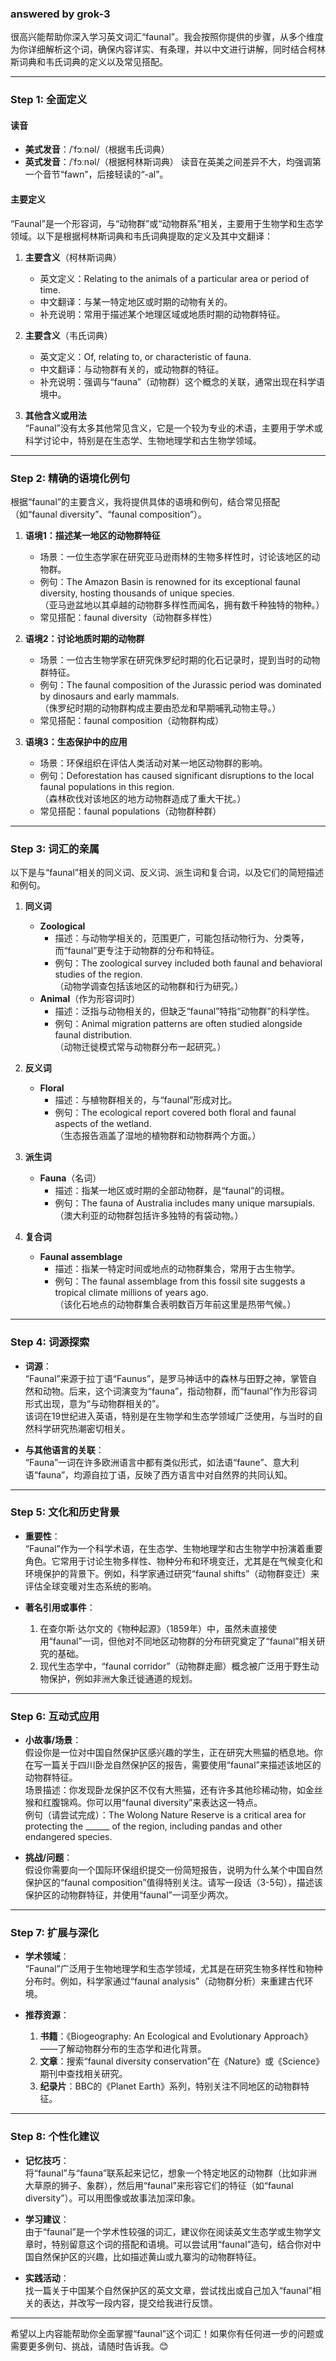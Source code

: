 ### answered by grok-3
很高兴能帮助你深入学习英文词汇“faunal”。我会按照你提供的步骤，从多个维度为你详细解析这个词，确保内容详实、有条理，并以中文进行讲解，同时结合柯林斯词典和韦氏词典的定义以及常见搭配。

---

### Step 1: 全面定义

#### 读音
- **美式发音**：/ˈfɔːnəl/（根据韦氏词典）
- **英式发音**：/ˈfɔːnəl/（根据柯林斯词典）
读音在英美之间差异不大，均强调第一个音节“fawn”，后接轻读的“-al”。

#### 主要定义
“Faunal”是一个形容词，与“动物群”或“动物群系”相关，主要用于生物学和生态学领域。以下是根据柯林斯词典和韦氏词典提取的定义及其中文翻译：

1. **主要含义**（柯林斯词典）  
   - 英文定义：Relating to the animals of a particular area or period of time.  
   - 中文翻译：与某一特定地区或时期的动物有关的。  
   - 补充说明：常用于描述某个地理区域或地质时期的动物群特征。

2. **主要含义**（韦氏词典）  
   - 英文定义：Of, relating to, or characteristic of fauna.  
   - 中文翻译：与动物群有关的，或动物群的特征。  
   - 补充说明：强调与“fauna”（动物群）这个概念的关联，通常出现在科学语境中。

3. **其他含义或用法**  
   “Faunal”没有太多其他常见含义，它是一个较为专业的术语，主要用于学术或科学讨论中，特别是在生态学、生物地理学和古生物学领域。

---

### Step 2: 精确的语境化例句

根据“faunal”的主要含义，我将提供具体的语境和例句，结合常见搭配（如“faunal diversity”、“faunal composition”）。

1. **语境1：描述某一地区的动物群特征**  
   - 场景：一位生态学家在研究亚马逊雨林的生物多样性时，讨论该地区的动物群。  
   - 例句：The Amazon Basin is renowned for its exceptional faunal diversity, hosting thousands of unique species.  
     （亚马逊盆地以其卓越的动物群多样性而闻名，拥有数千种独特的物种。）  
   - 常见搭配：faunal diversity（动物群多样性）

2. **语境2：讨论地质时期的动物群**  
   - 场景：一位古生物学家在研究侏罗纪时期的化石记录时，提到当时的动物群特征。  
   - 例句：The faunal composition of the Jurassic period was dominated by dinosaurs and early mammals.  
     （侏罗纪时期的动物群构成主要由恐龙和早期哺乳动物主导。）  
   - 常见搭配：faunal composition（动物群构成）

3. **语境3：生态保护中的应用**  
   - 场景：环保组织在评估人类活动对某一地区动物群的影响。  
   - 例句：Deforestation has caused significant disruptions to the local faunal populations in this region.  
     （森林砍伐对该地区的地方动物群造成了重大干扰。）  
   - 常见搭配：faunal populations（动物群种群）

---

### Step 3: 词汇的亲属

以下是与“faunal”相关的同义词、反义词、派生词和复合词，以及它们的简短描述和例句。

1. **同义词**  
   - **Zoological**  
     - 描述：与动物学相关的，范围更广，可能包括动物行为、分类等，而“faunal”更专注于动物群的分布和特征。  
     - 例句：The zoological survey included both faunal and behavioral studies of the region.  
       （动物学调查包括该地区的动物群和行为研究。）
   - **Animal**（作为形容词时）  
     - 描述：泛指与动物相关的，但缺乏“faunal”特指“动物群”的科学性。  
     - 例句：Animal migration patterns are often studied alongside faunal distribution.  
       （动物迁徙模式常与动物群分布一起研究。）

2. **反义词**  
   - **Floral**  
     - 描述：与植物群相关的，与“faunal”形成对比。  
     - 例句：The ecological report covered both floral and faunal aspects of the wetland.  
       （生态报告涵盖了湿地的植物群和动物群两个方面。）

3. **派生词**  
   - **Fauna**（名词）  
     - 描述：指某一地区或时期的全部动物群，是“faunal”的词根。  
     - 例句：The fauna of Australia includes many unique marsupials.  
       （澳大利亚的动物群包括许多独特的有袋动物。）

4. **复合词**  
   - **Faunal assemblage**  
     - 描述：指某一特定时间或地点的动物群集合，常用于古生物学。  
     - 例句：The faunal assemblage from this fossil site suggests a tropical climate millions of years ago.  
       （该化石地点的动物群集合表明数百万年前这里是热带气候。）

---

### Step 4: 词源探索

- **词源**：  
  “Faunal”来源于拉丁语“Faunus”，是罗马神话中的森林与田野之神，掌管自然和动物。后来，这个词演变为“fauna”，指动物群，而“faunal”作为形容词形式出现，意为“与动物群相关的”。  
  该词在19世纪进入英语，特别是在生物学和生态学领域广泛使用，与当时的自然科学研究热潮密切相关。

- **与其他语言的关联**：  
  “Fauna”一词在许多欧洲语言中都有类似形式，如法语“faune”、意大利语“fauna”，均源自拉丁语，反映了西方语言中对自然界的共同认知。

---

### Step 5: 文化和历史背景

- **重要性**：  
  “Faunal”作为一个科学术语，在生态学、生物地理学和古生物学中扮演着重要角色。它常用于讨论生物多样性、物种分布和环境变迁，尤其是在气候变化和环境保护的背景下。例如，科学家通过研究“faunal shifts”（动物群变迁）来评估全球变暖对生态系统的影响。

- **著名引用或事件**：  
  1. 在查尔斯·达尔文的《物种起源》（1859年）中，虽然未直接使用“faunal”一词，但他对不同地区动物群的分布研究奠定了“faunal”相关研究的基础。  
  2. 现代生态学中，“faunal corridor”（动物群走廊）概念被广泛用于野生动物保护，例如非洲大象迁徙通道的规划。

---

### Step 6: 互动式应用

- **小故事/场景**：  
  假设你是一位对中国自然保护区感兴趣的学生，正在研究大熊猫的栖息地。你在写一篇关于四川卧龙自然保护区的报告，需要使用“faunal”来描述该地区的动物群特征。  
  场景描述：你发现卧龙保护区不仅有大熊猫，还有许多其他珍稀动物，如金丝猴和红腹锦鸡。你可以用“faunal diversity”来表达这一特点。  
  例句（请尝试完成）：The Wolong Nature Reserve is a critical area for protecting the ______ of the region, including pandas and other endangered species.  

- **挑战/问题**：  
  假设你需要向一个国际环保组织提交一份简短报告，说明为什么某个中国自然保护区的“faunal composition”值得特别关注。请写一段话（3-5句），描述该保护区的动物群特征，并使用“faunal”一词至少两次。

---

### Step 7: 扩展与深化

- **学术领域**：  
  “Faunal”广泛用于生物地理学和生态学领域，尤其是在研究生物多样性和物种分布时。例如，科学家通过“faunal analysis”（动物群分析）来重建古代环境。

- **推荐资源**：  
  1. **书籍**：《Biogeography: An Ecological and Evolutionary Approach》——了解动物群分布的生态学和进化背景。  
  2. **文章**：搜索“faunal diversity conservation”在《Nature》或《Science》期刊中查找相关研究。  
  3. **纪录片**：BBC的《Planet Earth》系列，特别关注不同地区的动物群特征。

---

### Step 8: 个性化建议

- **记忆技巧**：  
  将“faunal”与“fauna”联系起来记忆，想象一个特定地区的动物群（比如非洲大草原的狮子、象群），然后用“faunal”来形容它们的特征（如“faunal diversity”）。可以用图像或故事法加深印象。

- **学习建议**：  
  由于“faunal”是一个学术性较强的词汇，建议你在阅读英文生态学或生物学文章时，特别留意这个词的搭配和语境。可以尝试用“faunal”造句，结合你对中国自然保护区的兴趣，比如描述黄山或九寨沟的动物群特征。

- **实践活动**：  
  找一篇关于中国某个自然保护区的英文文章，尝试找出或自己加入“faunal”相关的表达，并改写一段内容，提交给我进行反馈。

---

希望以上内容能帮助你全面掌握“faunal”这个词汇！如果你有任何进一步的问题或需要更多例句、挑战，请随时告诉我。😊